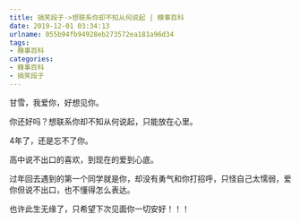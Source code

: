 ```yaml
---
title: 搞笑段子->想联系你却不知从何说起 | 糗事百科
date: 2019-12-01 03:34:13
urlname: 055b94fb94928eb273572ea181a96d34
tags: 
- 糗事百科
categories:
- 糗事百科
- 搞笑段子
---
```

甘雪，我爱你，好想见你。

你还好吗？想联系你却不知从何说起，只能放在心里。

4年了，还是忘不了你。

高中说不出口的喜欢，到现在的爱到心底。

过年回去遇到的第一个同学就是你，却没有勇气和你打招呼，只怪自己太懦弱，爱你但说不出口，也不懂得怎么表达。

也许此生无缘了，只希望下次见面你一切安好！！！


